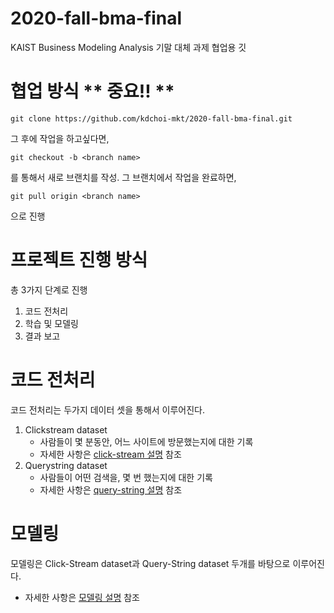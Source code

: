 # 2020-fall-bma-final
KAIST Business Modeling Analysis 기말 대체 과제 협업용 깃

# 협업 방식 ** 중요!! **
```
git clone https://github.com/kdchoi-mkt/2020-fall-bma-final.git
```
그 후에 작업을 하고싶다면,
```
git checkout -b <branch name>
```
를 통해서 새로 브랜치를 작성. 그 브랜치에서 작업을 완료하면,
```
git pull origin <branch name>
```
으로 진행

# 프로젝트 진행 방식
총 3가지 단계로 진행
1. 코드 전처리
2. 학습 및 모델링
3. 결과 보고

# 코드 전처리
코드 전처리는 두가지 데이터 셋을 통해서 이루어진다.
1. Clickstream dataset
    + 사람들이 몇 분동안, 어느 사이트에 방문했는지에 대한 기록
    + 자세한 사항은 [click-stream 설명](click_stream/click_stream.md) 참조
2. Querystring dataset
    + 사람들이 어떤 검색을, 몇 번 했는지에 대한 기록
    + 자세한 사항은 [query-string 설명](query_string/query_string.md) 참조

# 모델링
모델링은 Click-Stream dataset과 Query-String dataset 두개를 바탕으로 이루어진다.
+ 자세한 사항은 [모델링 설명](modeling/modeling.md) 참조